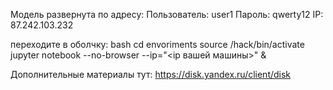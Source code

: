 Модель развернута по адресу:
Пользователь: user1
Пароль: qwerty12
IP: 87.242.103.232

переходите в оболчку:
bash
cd envoriments
source /hack/bin/activate
jupyter notebook --no-browser --ip="<ip вашей машины>" &

Дополнительные материалы тут:
https://disk.yandex.ru/client/disk

